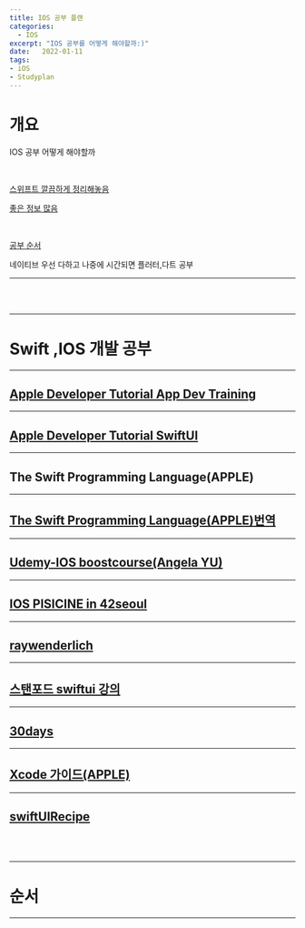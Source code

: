 ```yaml
---
title: IOS 공부 플랜
categories: 
  - IOS
excerpt: "IOS 공부를 어떻게 해야할까:)"
date:   2022-01-11
tags:
- iOS
- Studyplan
---
```


# 개요

IOS 공부 어떻게 해야할까

<br />


[스위프트 깔끔하게 정리해놓음](https://babbab2.tistory.com/category/iOS/Swift)

[좋은 정보 많음](https://zeddios.tistory.com/162)

<br />


[공부 순서](https://m.blog.naver.com/azanghs/222173729832)


네이티브 우선 다하고 나중에 시간되면 플러터,다트 공부

---


<br />
<br />


---

# Swift ,IOS 개발 공부

---

## [Apple Developer Tutorial App Dev Training](https://developer.apple.com/tutorials/app-dev-training)

---

## [Apple Developer Tutorial SwiftUI](https://developer.apple.com/tutorials/swiftui)


---

## The Swift Programming Language(APPLE)

---

## [The Swift Programming Language(APPLE)번역](https://jusung.gitbook.io/the-swift-language-guide/language-guide/03-strings-and-characters)

---

## [Udemy-IOS boostcourse(Angela YU)](https://www.udemy.com/course/ios-13-app-development-bootcamp)

---

## [IOS PISICINE in 42seoul](https://github.com/dq-qqq/IOS-Piscine)

---

## [raywenderlich](https://www.raywenderlich.com/ios)


---

## [스탠포드 swiftui 강의](https://cs193p.sites.stanford.edu/)

---

## [30days](https://www.hackingwithswift.com/100/swiftui)

---

## [Xcode 가이드(APPLE)](https://help.apple.com/xcode/mac/8.0/#/devc8c2a6be1)

---

## [swiftUIRecipe](https://swiftuirecipes.com)

<br />
<br />


---

# 순서

---
